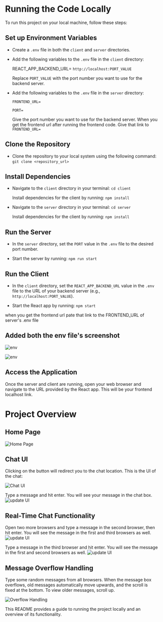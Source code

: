 # Running the Code Locally

To run this project on your local machine, follow these steps:

## Set up Environment Variables

- Create a `.env` file in both the `client` and `server` directories.

- Add the following variables to the `.env` file in the `client` directory:

    REACT_APP_BACKEND_URL= `http://localhost:PORT_VALUE`

    Replace `PORT_VALUE` with the port number you want to use for the backend server.

- Add the following variables to the `.env` file in the `server` directory:

    `FRONTEND_URL=`

    `PORT=`

    Give the port number you want to use for the backend server.
    When you get the frontend url after running the frontend code. Give that link to `FRONTEND_URL=`

## Clone the Repository

- Clone the repository to your local system using the following command:
    `git clone <repository_url>`

## Install Dependencies

- Navigate to the `client` directory in your terminal:  `cd client`

    Install dependencies for the client by running:   `npm install`

- Navigate to the `server` directory in your terminal:  `cd server`

    Install dependencies for the client by running:   `npm install`

## Run the Server

- In the `server` directory, set the `PORT` value in the `.env` file to the desired port number.

- Start the server by running:   `npm run start`

## Run the Client

- In the `client` directory, set the `REACT_APP_BACKEND_URL` value in the `.env` file to the URL of your backend server (e.g., `http://localhost:PORT_VALUE`).

- Start the React app by running:  `npm start`

when you get the frontend url pate that link to the FRONTEND_URL of server's .env file


## Added both the env file's screenshot
    
![env](/media/Screenshot%202024-02-15%20231955.png)

![env](/media/Screenshot%202024-02-15%20232100.png)

## Access the Application

Once the server and client are running, open your web browser and navigate to the URL provided by the React app. This will be your frontend localhost link.

# Project Overview

## Home Page
![Home Page](/media/Screenshot%202024-02-15%20232304.png)

## Chat UI
Clicking on the button will redirect you to the chat location. This is the UI of the chat:

![Chat UI](/media/Screenshot%202024-02-15%20232335.png)

Type a message and hit enter. You will see your message in the chat box.
![update UI](/media/Screenshot%202024-02-15%20232435.png)

## Real-Time Chat Functionality

Open two more browsers and type a message in the second browser, then hit enter. You will see the message in the first and third browsers as well.
![update UI](/media/Screenshot%202024-02-15%20232715.png)

Type a message in the third browser and hit enter. You will see the message in the first and second browsers as well.
![update UI](/media/Screenshot%202024-02-15%20232827.png)

## Message Overflow Handling

Type some random messages from all browsers. When the message box overflows, old messages automatically move upwards, and the scroll is fixed at the bottom. To view older messages, scroll up.

![Overflow Handling](/media/Screenshot%202024-02-15%20232921.png)

This README provides a guide to running the project locally and an overview of its functionality. 



